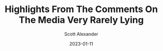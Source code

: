 ---
layout: podcast
title: "Highlights From The Comments On The Media Very Rarely Lying"
author: Scott Alexander
description: https://astralcodexten.substack.com/p/highlights-from-the-comments-on-the-061
date: 2023-01-11
length: 9379631
duration: 2345
guid: highlights-from-the-comments-on-the-061
---